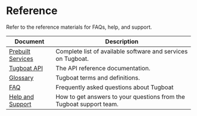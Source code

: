 # Reference

Refer to the reference materials for FAQs, help, and support.

| Document                               | Description                                                         |
| -------------------------------------- | ------------------------------------------------------------------- |
| [Prebuilt Services](services/index.md) | Complete list of available software and services on Tugboat.        |
| [Tugboat API](api/index.md)            | The API reference documentation.                                    |
| [Glossary](glossary/index.md)          | Tugboat terms and definitions.                                      |
| [FAQ](faq/index.md)                    | Frequently asked questions about Tugboat                            |
| [Help and Support](support/index.md)   | How to get answers to your questions from the Tugboat support team. |
